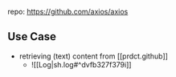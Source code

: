 
repo: https://github.com/axios/axios

## Use Case

- retrieving (text) content from [[prdct.github]]
  - ![[Log|sh.log#^dvfb327f379i]]